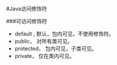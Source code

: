 #Java访问修饰符

###可访问修饰符

- default , 默认，包内可见，不使用修饰符。
- public， 对所有类可见。
- protected， 包内可见，子类可见。
- private， 仅在类内可见。

